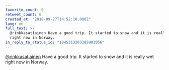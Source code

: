 ```yaml
---
favorite_count: 0
retweet_count: 0
created_at: "2018-09-27T14:52:10.000Z"
lang: en
full_text: >-
  @rinkkasatiainen Have a good trip. It started to snow and it is really wet
  right now in Norway.
in_reply_to_status_id: "1045313203385901056"
---
```


[@rinkkasatiainen](https://twitter.com/rinkkasatiainen) Have a good trip. It
started to snow and it is really wet right now in Norway.
